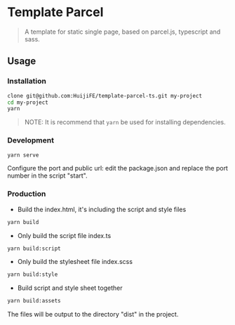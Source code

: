 # Template Parcel

> A template for static single page, based on parcel.js, typescript and sass.

## Usage

### Installation

```bash
clone git@github.com:HuijiFE/template-parcel-ts.git my-project
cd my-project
yarn
```

> NOTE: It is recommend that `yarn` be used for installing dependencies.

### Development

```bash
yarn serve
```

Configure the port and public url: edit the package.json and replace the port number in the script "start".

### Production

- Build the index.html, it's including the script and style files

```bash
yarn build
```

- Only build the script file index.ts

```bash
yarn build:script
```

- Only build the stylesheet file index.scss

```bash
yarn build:style
```

- Build script and style sheet together

```bash
yarn build:assets
```

The files will be output to the directory "dist" in the project.
